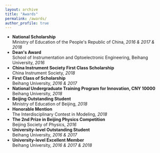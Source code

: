 ```yaml
---
layout: archive
title: "Awards"
permalink: /awards/
author_profile: true
---
```


* **National Scholarship**  
Ministry of Education of the People's Republic of China, _2016 & 2017 & 2018_    
* **Dean's Award**  
School of Instrumentation and Optoelectronic Engineering, Beihang University, _2016_    
* **China Instrument Society First Class Scholarship**  
China Instrument Society, _2018_    
* **First Class of Scholarship**  
Beihang University, _2016 & 2017_    
* **National Undergraduate Training Program for Innovation, CNY 10000**  
Beihang University, _2018_    
* **Beijing Outstanding Student**  
Ministry of Education of Beijing, _2018_    
* **Honorable Mention**  
The Interdisciplinary Contest in Modeling, _2018_    
* **The 2nd Prize in Beijing Physics Competition**  
Beijing Society of Physics, _2016_    
* **University-level Outstanding Student**  
Beihang University, _2016 & 2017_    
* **University-level Excellent Member**  
Beihang University, _2016 & 2017 & 2018_    



